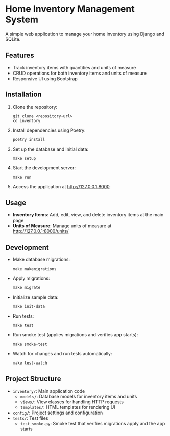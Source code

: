 # Home Inventory Management System

A simple web application to manage your home inventory using Django and SQLite.

## Features

- Track inventory items with quantities and units of measure
- CRUD operations for both inventory items and units of measure
- Responsive UI using Bootstrap

## Installation

1. Clone the repository:
   ```
   git clone <repository-url>
   cd inventory
   ```

2. Install dependencies using Poetry:
   ```
   poetry install
   ```

3. Set up the database and initial data:
   ```
   make setup
   ```

4. Start the development server:
   ```
   make run
   ```

5. Access the application at http://127.0.0.1:8000

## Usage

- **Inventory Items**: Add, edit, view, and delete inventory items at the main page
- **Units of Measure**: Manage units of measure at http://127.0.0.1:8000/units/

## Development

- Make database migrations:
  ```
  make makemigrations
  ```

- Apply migrations:
  ```
  make migrate
  ```

- Initialize sample data:
  ```
  make init-data
  ```

- Run tests:
  ```
  make test
  ```

- Run smoke test (applies migrations and verifies app starts):
  ```
  make smoke-test
  ```
  
- Watch for changes and run tests automatically:
  ```
  make test-watch
  ```

## Project Structure

- `inventory/`: Main application code
  - `models/`: Database models for inventory items and units
  - `views/`: View classes for handling HTTP requests
  - `templates/`: HTML templates for rendering UI
- `config/`: Project settings and configuration
- `tests/`: Test files
  - `test_smoke.py`: Smoke test that verifies migrations apply and the app starts